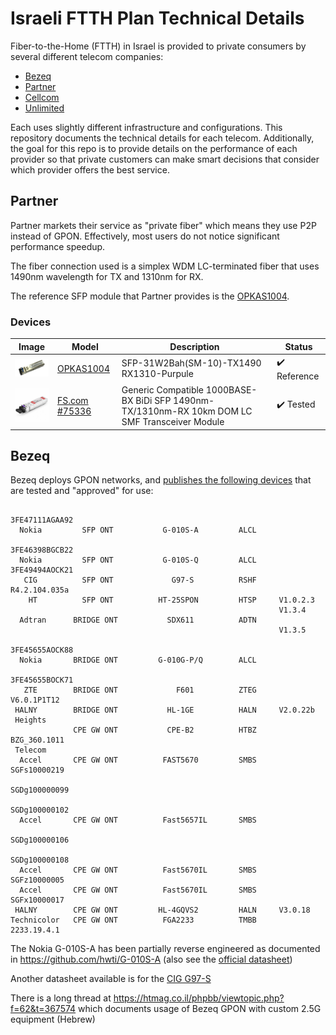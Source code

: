 # Israeli FTTH Plan Technical Details

Fiber-to-the-Home (FTTH) in Israel is provided to private consumers by several different telecom companies:

  - [Bezeq](https://www.bezeq.co.il/)
  - [Partner](https://www.partner.co.il/)
  - [Cellcom](https://cellcom.co.il/)
  - [Unlimited](https://www.unlimited.net.il/)

Each uses slightly different infrastructure and configurations. This repository documents the technical details for each telecom. Additionally, the goal for this repo is to provide details on the performance of each provider so that private customers can make smart decisions that consider which provider offers the best service.

## Partner

Partner markets their service as "private fiber" which means they use P2P instead of GPON. Effectively, most users do not notice significant performance speedup.

The fiber connection used is a simplex WDM LC-terminated fiber that uses 1490nm wavelength for TX and 1310nm for RX.

The reference SFP module that Partner provides is the [OPKAS1004](datasheets/OPKAS1004%20-%20DS_SFP-31W2Bah-DR(OPKAS1004)_SP.pdf).

### Devices

| Image | Model | Description | Status |
| ----- | ----- | ----------- | ------ |
| <img src="imgs/OPKAS1004.01.png" width="100"> | [OPKAS1004]((datasheets/OPKAS1004%20-%20DS_SFP-31W2Bah-DR(OPKAS1004)_SP.pdf)) | SFP-31W2Bah(SM-10)-TX1490 RX1310-Purpule | :heavy_check_mark: Reference |
| <img src="imgs/75336.main.jpg" width="100"> | [FS.com #75336](https://www.fs.com/products/75336.html) | Generic Compatible 1000BASE-BX BiDi SFP 1490nm-TX/1310nm-RX 10km DOM LC SMF Transceiver Module | :heavy_check_mark: Tested |

## Bezeq

Bezeq deploys GPON networks, and [publishes the following devices](datasheets/gpon.pdf) that are tested and "approved" for use:

```
                                                           3FE47111AGAA92
  Nokia         SFP ONT           G-010S-A         ALCL
                                                            3FE46398BGCB22
  Nokia         SFP ONT           G-010S-Q         ALCL     3FE49494AOCK21
   CIG          SFP ONT             G97-S          RSHF     R4.2.104.035a
    HT          SFP ONT          HT-25SPON         HTSP     V1.0.2.3
                                                            V1.3.4
  Adtran      BRIDGE ONT           SDX611          ADTN
                                                            V1.3.5
                                                            3FE45655AOCK88
  Nokia       BRIDGE ONT         G-010G-P/Q        ALCL
                                                            3FE45655BOCK71
   ZTE        BRIDGE ONT             F601          ZTEG     V6.0.1P1T12
 HALNY        BRIDGE ONT           HL-1GE          HALN     V2.0.22b
 Heights
              CPE GW ONT           CPE-B2          HTBZ     BZG_360.1011
 Telecom
  Accel       CPE GW ONT          FAST5670         SMBS     SGFs10000219
                                                            SGDg100000099
                                                            SGDg100000102
  Accel       CPE GW ONT          Fast5657IL       SMBS
                                                            SGDg100000106
                                                            SGDg100000108
  Accel       CPE GW ONT          Fast5670IL       SMBS     SGFz10000005
  Accel       CPE GW ONT          Fast5670IL       SMBS     SGFx10000017
 HALNY        CPE GW ONT         HL-4GQVS2         HALN     V3.0.18
Technicolor   CPE GW ONT          FGA2233          TMBB     2233.19.4.1
```

The Nokia G-010S-A has been partially reverse engineered as documented in https://github.com/hwti/G-010S-A (also see the [official datasheet](datasheets/ale-gpon-nokia-ont-g-010s-a-datasheet-en.pdf))

Another datasheet available is for the [CIG G97-S](datasheets/G-97S_DataSheet_V2.pdf)

There is a long thread at https://htmag.co.il/phpbb/viewtopic.php?f=62&t=367574 which documents usage of Bezeq GPON with custom 2.5G equipment (Hebrew) 
